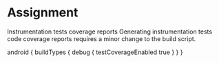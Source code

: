 # Assignment

Instrumentation tests coverage reports
Generating instrumentation tests code coverage reports requires a minor change to the build script.

android {
  buildTypes {
    debug {
      testCoverageEnabled true
    }
  }
}
